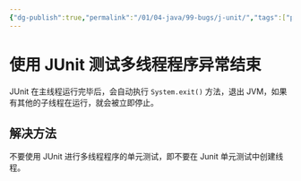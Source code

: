 ```yaml
---
{"dg-publish":true,"permalink":"/01/04-java/99-bugs/j-unit/","tags":["personal/blog","program/bug","algorithm/多线程","java"]}
---
```



# 使用 JUnit 测试多线程程序异常结束
JUnit 在主线程运行完毕后，会自动执行 `System.exit()` 方法，退出 JVM，如果有其他的子线程在运行，就会被立即停止。

## 解决方法 
不要使用 JUnit 进行多线程程序的单元测试，即不要在 Junit 单元测试中创建线程。